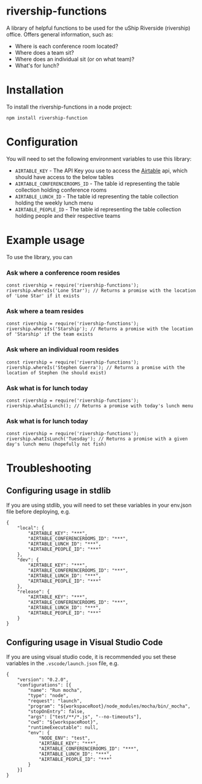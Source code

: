 # rivership-functions

A library of helpful functions to be used for the uShip Riverside (rivership) office. Offers general information, such as:
* Where is each conference room located?
* Where does a team sit?
* Where does an individual sit (or on what team)?
* What's for lunch?

# Installation
To install the rivership-functions in a node project:
```
npm install rivership-function
```

# Configuration
You will need to set the following environment variables to use this library:
* `AIRTABLE_KEY` -  The API Key you use to access the [Airtable](https://airtable.com) api, which should have access to the below tables
* `AIRTABLE_CONFERENCEROOMS_ID` - The table id representing the table collection holding conference rooms
* `AIRTABLE_LUNCH_ID` - The table id representing the table collection holding the weekly lunch menu
* `AIRTABLE_PEOPLE_ID` - The table id representing the table collection holding people and their respective teams

# Example usage
To use the library, you can
### Ask where a conference room resides
```
const rivership = require('rivership-functions');
rivership.whereIs('Lone Star'); // Returns a promise with the location of 'Lone Star' if it exists
```
### Ask where a team resides
```
const rivership = require('rivership-functions');
rivership.whereIs('Starship'); // Returns a promise with the location of 'Starship' if the team exists
```
### Ask where an individual room resides
```
const rivership = require('rivership-functions');
rivership.whereIs('Stephen Guerra'); // Returns a promise with the location of Stephen (he should exist)
```
### Ask what is for lunch today
```
const rivership = require('rivership-functions');
rivership.whatIsLunch(); // Returns a promise with today's lunch menu
```
### Ask what is for lunch today
```
const rivership = require('rivership-functions');
rivership.whatIsLunch('Tuesday'); // Returns a promise with a given day's lunch menu (hopefully not fish)
```
# Troubleshooting
## Configuring usage in stdlib
If you are using stdlib, you will need to set these variables in your env.json file before deploying, e.g.
```
{
    "local": {
        "AIRTABLE_KEY": "***",
        "AIRTABLE_CONFERENCEROOMS_ID": "***",
        "AIRTABLE_LUNCH_ID": "***",
        "AIRTABLE_PEOPLE_ID": "***"
    },
    "dev": {
        "AIRTABLE_KEY": "***",
        "AIRTABLE_CONFERENCEROOMS_ID": "***",
        "AIRTABLE_LUNCH_ID": "***",
        "AIRTABLE_PEOPLE_ID": "***"
    },
    "release": {
        "AIRTABLE_KEY": "***",
        "AIRTABLE_CONFERENCEROOMS_ID": "***",
        "AIRTABLE_LUNCH_ID": "***",
        "AIRTABLE_PEOPLE_ID": "***"
    }
}
```

## Configuring usage in Visual Studio Code
If you are using visual studio code, it is recommended you set these variables in the `.vscode/launch.json` file, e.g.
```
{
    "version": "0.2.0",
    "configurations": [{
        "name": "Run mocha",
        "type": "node",
        "request": "launch",
        "program": "${workspaceRoot}/node_modules/mocha/bin/_mocha",
        "stopOnEntry": false,
        "args": ["test/**/*.js", "--no-timeouts"],
        "cwd": "${workspaceRoot}",
        "runtimeExecutable": null,
        "env": {
            "NODE_ENV": "test",
            "AIRTABLE_KEY": "***",
            "AIRTABLE_CONFERENCEROOMS_ID": "***",
            "AIRTABLE_LUNCH_ID": "***",
            "AIRTABLE_PEOPLE_ID": "***"
        }
    }]
}
```
